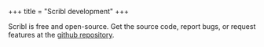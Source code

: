 +++
title = "Scribl development"
+++

Scribl is free and open-source. Get the source code, report bugs, or request features
at the [github repository](https://github.com/jneem/scribl).
